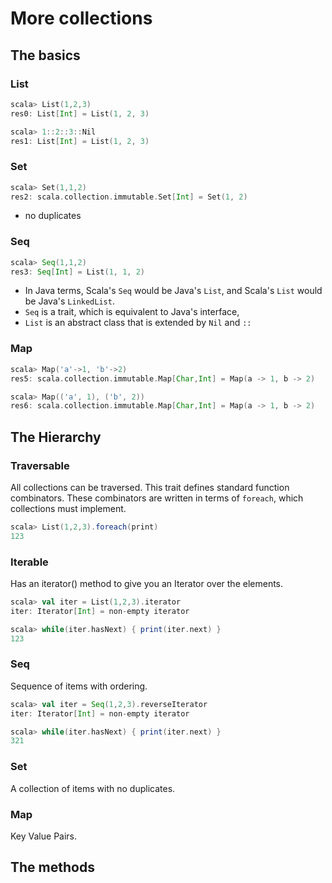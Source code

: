 # More collections

## The basics

### List
```scala
scala> List(1,2,3)
res0: List[Int] = List(1, 2, 3)

scala> 1::2::3::Nil
res1: List[Int] = List(1, 2, 3)
```

### Set
```scala
scala> Set(1,1,2)
res2: scala.collection.immutable.Set[Int] = Set(1, 2)
```
- no duplicates

### Seq
```scala
scala> Seq(1,1,2)
res3: Seq[Int] = List(1, 1, 2)
```
- In Java terms, Scala's ```Seq``` would be Java's ```List```, and Scala's ```List``` would be Java's ```LinkedList```.
- ```Seq``` is a trait, which is equivalent to Java's interface,
- ```List``` is an abstract class that is extended by ```Nil``` and ```::```

### Map
```scala
scala> Map('a'->1, 'b'->2)
res5: scala.collection.immutable.Map[Char,Int] = Map(a -> 1, b -> 2)

scala> Map(('a', 1), ('b', 2))
res6: scala.collection.immutable.Map[Char,Int] = Map(a -> 1, b -> 2)
```

## The Hierarchy

### Traversable
All collections can be traversed. This trait defines standard function combinators. These combinators are written in terms of ```foreach```, which collections must implement.
```scala
scala> List(1,2,3).foreach(print)
123
```

### Iterable
Has an iterator() method to give you an Iterator over the elements.
```scala
scala> val iter = List(1,2,3).iterator
iter: Iterator[Int] = non-empty iterator

scala> while(iter.hasNext) { print(iter.next) }
123
```

### Seq
Sequence of items with ordering.
```scala
scala> val iter = Seq(1,2,3).reverseIterator
iter: Iterator[Int] = non-empty iterator

scala> while(iter.hasNext) { print(iter.next) }
321
```

### Set
A collection of items with no duplicates.

### Map
Key Value Pairs.

## The methods
